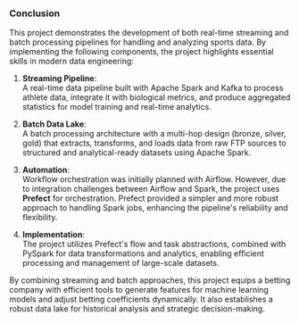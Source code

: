 ### Conclusion

This project demonstrates the development of both real-time streaming and batch processing pipelines for handling and analyzing sports data. By implementing the following components, the project highlights essential skills in modern data engineering:

1. **Streaming Pipeline**:  
   A real-time data pipeline built with Apache Spark and Kafka to process athlete data, integrate it with biological metrics, and produce aggregated statistics for model training and real-time analytics.

2. **Batch Data Lake**:  
   A batch processing architecture with a multi-hop design (bronze, silver, gold) that extracts, transforms, and loads data from raw FTP sources to structured and analytical-ready datasets using Apache Spark.

3. **Automation**:  
   Workflow orchestration was initially planned with Airflow. However, due to integration challenges between Airflow and Spark, the project uses **Prefect** for orchestration. Prefect provided a simpler and more robust approach to handling Spark jobs, enhancing the pipeline's reliability and flexibility.

4. **Implementation**:  
   The project utilizes Prefect's flow and task abstractions, combined with PySpark for data transformations and analytics, enabling efficient processing and management of large-scale datasets.

By combining streaming and batch approaches, this project equips a betting company with efficient tools to generate features for machine learning models and adjust betting coefficients dynamically. It also establishes a robust data lake for historical analysis and strategic decision-making.
